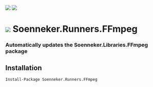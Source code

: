[![](https://img.shields.io/github/actions/workflow/status/soenneker/soenneker.runners.ffmpeg/build-and-test.yml?style=for-the-badge)](https://github.com/soenneker/soenneker.runners.ffmpeg/actions/workflows/build-and-test.yml)
[![](https://img.shields.io/github/actions/workflow/status/soenneker/soenneker.runners.ffmpeg/daily-automatic-update.yml?style=for-the-badge&label=Daily%20Update)](https://github.com/soenneker/soenneker.runners.ffmpeg/actions/workflows/daily-automatic-update.yml)

# ![](https://user-images.githubusercontent.com/4441470/224455560-91ed3ee7-f510-4041-a8d2-3fc093025112.png) Soenneker.Runners.FFmpeg
### Automatically updates the Soenneker.Libraries.FFmpeg package

## Installation

```
Install-Package Soenneker.Runners.FFmpeg
```
